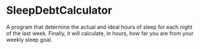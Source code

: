 # SleepDebtCalculator
A program that determine the actual and ideal hours of sleep for each night of the last week.  Finally, it will calculate, in hours, how far you are from your weekly sleep goal.
